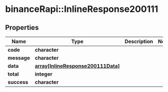 # binanceRapi::InlineResponse200111


## Properties
Name | Type | Description | Notes
------------ | ------------- | ------------- | -------------
**code** | **character** |  | 
**message** | **character** |  | 
**data** | [**array[InlineResponse200111Data]**](inline_response_200_111_data.md) |  | 
**total** | **integer** |  | 
**success** | **character** |  | 


